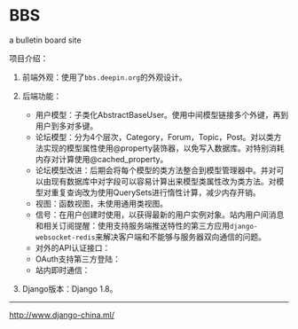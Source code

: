 # BBS
a bulletin board site  

项目介绍：  

   1. 前端外观：使用了`bbs.deepin.org`的外观设计。  
   2. 后端功能：
         - 用户模型：子类化AbstractBaseUser。使用中间模型链接多个外键，再到用户到多对多键。  
         - 论坛模型：分为4个层次，Category，Forum，Topic，Post。对以类方法实现的模型属性使用@property装饰器，以免写入数据库。对特别消耗内存对计算使用@cached_property。  
         - 论坛模型改进：后期会将每个模型的类方法整合到模型管理器中。并对可以由现有数据库中对字段可以容易计算出来模型类属性改为类方法。对模型对重复查询改为使用QuerySets进行惰性计算，减少内存开销。  
         - 视图：函数视图，未使用通用类视图。  
         - 信号：在用户创建时使用，以获得最新的用户实例对象。站内用户间消息和相关订阅提醒：使用支持服务端推送特性的第三方应用`django-websocket-redis`来解决客户端和不能够与服务器双向通信的问题。  
         - 对外的API认证接口：  
         - OAuth支持第三方登陆：  
         - 站内即时通信：  
         
   3. Django版本：Django 1.8。

************
http://www.django-china.ml/
